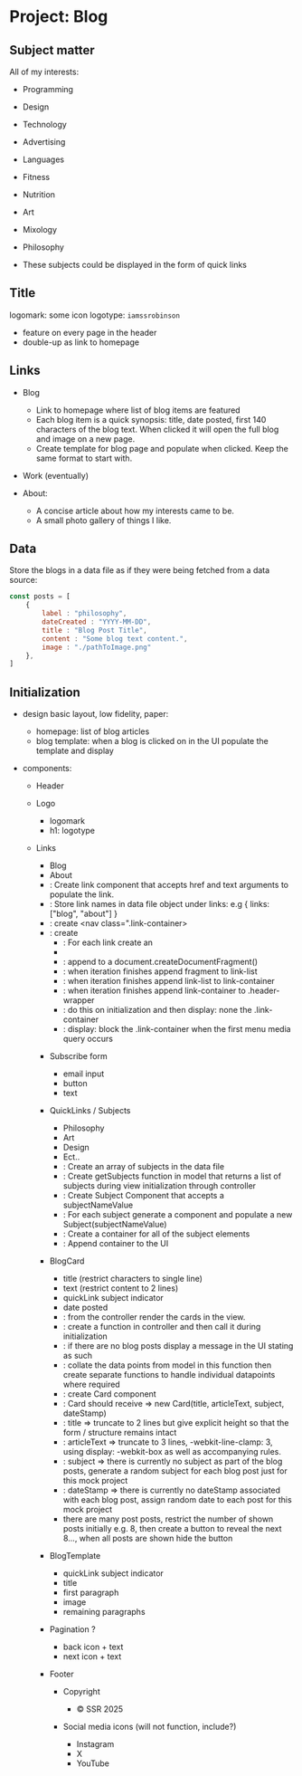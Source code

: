 # Project: Blog

## Subject matter
All of my interests:
- Programming
- Design
- Technology
- Advertising
- Languages
- Fitness
- Nutrition
- Art
- Mixology
- Philosophy

- These subjects could be displayed in the form of quick links

## Title
logomark: some icon
logotype: `iamssrobinson`

- feature on every page in the header
- double-up as link to homepage

## Links
- Blog
  - Link to homepage where list of blog items are featured
  - Each blog item is a quick synopsis: title, date posted, first 140 characters of the blog text. When clicked it will open the full blog and image on a new page.
  - Create template for blog page and populate when clicked. Keep the same format to start with.
  
- Work (eventually)

- About:
  - A concise article about how my interests came to be.
  - A small photo gallery of things I like.


## Data
Store the blogs in a data file as if they were being fetched from a data source:
```JavaScript
const posts = [
    {
        label : "philosophy",
        dateCreated : "YYYY-MM-DD",
        title : "Blog Post Title",
        content : "Some blog text content.",
        image : "./pathToImage.png"
    },
]
```


## Initialization
- design basic layout, low fidelity, paper:
  - homepage: list of blog articles
  - blog template: when a blog is clicked on in the UI populate the template and display

- components:

    - Header

    - Logo
      - logomark
      - h1: logotype 

    - Links
      - Blog
      - About
      - : Create link component that accepts href and text arguments to populate the link.
      - : Store link names in data file object under links: e.g { links: ["blog", "about"] }
      - : create <nav class=".link-container>
      - : create <ul class="link-list">
      - : For each link create an <li class="link-item">
      - : append to a document.createDocumentFragment() 
      - : when iteration finishes append fragment to link-list
      - : when iteration finishes append link-list to link-container
      - : when iteration finishes append link-container to .header-wrapper
      - : do this on initialization and then display: none the .link-container
      - : display: block the .link-container when the first menu media query occurs

    - Subscribe form
      - email input
      - button
      - text

    - QuickLinks / Subjects
      - Philosophy
      - Art
      - Design
      - Ect..
      - : Create an array of subjects in the data file
      - : Create getSubjects function in model that returns a list of subjects during view initialization through controller
      - : Create Subject Component that accepts a subjectNameValue
      - : For each subject generate a component and populate a new Subject(subjectNameValue)
      - : Create a container for all of the subject elements
      - : Append container to the UI

    - BlogCard
      - title (restrict characters to single line)
      - text (restrict content to 2 lines)
      - quickLink subject indicator
      - date posted
      - : from the controller render the cards in the view. 
      - : create a function in controller and then call it during initialization
      - : if there are no blog posts display a message in the UI stating as such
      - : collate the data points from model in this function then create separate functions to handle individual datapoints where required
      - : create Card component
      - : Card should receive => new Card(title, articleText, subject, dateStamp)
      - : title => truncate to 2 lines but give explicit height so that the form / structure remains intact
      - : articleText => truncate to 3 lines, -webkit-line-clamp: 3, using display: -webkit-box as well as accompanying rules.
      - : subject => there is currently no subject as part of the blog posts, generate a random subject for each blog post just for this mock project
      - : dateStamp => there is currently no dateStamp associated with each blog post, assign random date to each post for this mock project
      - there are many post posts, restrict the number of shown posts initially e.g. 8, then create a button to reveal the next 8..., when all posts are shown hide the button

    - BlogTemplate
      - quickLink subject indicator
      - title
      - first paragraph
      - image
      - remaining paragraphs

    - Pagination ?
      - back icon + text
      - next icon + text

    - Footer
      - Copyright
        - &copy; SSR 2025

      - Social media icons (will not function, include?)
        - Instagram
        - X
        - YouTube

